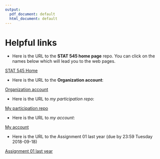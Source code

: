 ```yaml
---
output:
  pdf_document: default
  html_document: default
---
```

# Helpful links

* Here is the URL to the **STAT 545 home page** repo. You can click on the names below which will lead you to the web pages.

[STAT 545 Home](https://github.com/STAT545-UBC/STAT545-home)

* Here is the URL to the **Organization account**:

[Organization account](https://github.com/STAT545-UBC)

* Here is the URL to _my participation repo_: 

[My participation repo](https://github.com/qiyangqd/STAT545-participation)

* Here is the URL to _my account_:

[My account](https://github.com/qiyangqd)

* Here is the URL to the Assignment 01 last year (due by 23:59 Tuesday 2018-09-18)

[Assignment 01 last year](https://github.com/STAT545-UBC/Classroom/blob/48295d0291ee918e86b9f44487eb0e5c063104c0/assignments/hw01/hw01.md)
